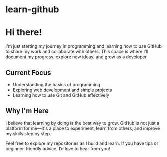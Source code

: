 # learn-github

#  Hi there!  

I'm just starting my journey in programming and learning how to use GitHub to share my work and collaborate with others. This space is where I'll document my progress, explore new ideas, and grow as a developer.  

## Current Focus  
- Understanding the basics of programming  
- Exploring web development and simple projects  
- Learning how to use Git and GitHub effectively  

## Why I'm Here  
I believe that learning by doing is the best way to grow. GitHub is not just a platform for me—it's a place to experiment, learn from others, and improve my skills step by step.  

Feel free to explore my repositories as I build and learn. If you have tips or beginner-friendly advice, I’d love to hear from you!  
